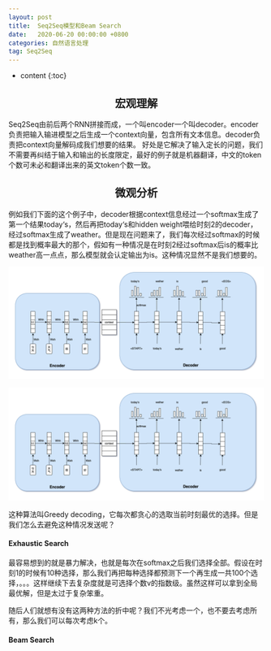 ```yaml
---
layout: post
title:  Seq2Seq模型和Beam Search
date:   2020-06-20 00:00:00 +0800
categories: 自然语言处理
tag: Seq2Seq
---
```


* content
{:toc}


<h2 align="center">宏观理解</h2>

Seq2Seq由前后两个RNN拼接而成，一个叫encoder一个叫decoder。encoder负责把输入输进模型之后生成一个context向量，包含所有文本信息。decoder负责把context向量解码成我们想要的结果。
好处是它解决了输入定长的问题，我们不需要再纠结于输入和输出的长度限定，最好的例子就是机器翻译，中文的token个数可未必和翻译出来的英文token个数一致。


<h2 align="center">微观分析</h2>

例如我们下面的这个例子中，decoder根据context信息经过一个softmax生成了第一个结果today‘s，然后再把today‘s和hidden weight喂给时刻2的decoder，经过softmax生成了weather。但是现在问题来了，我们每次经过softmax的时候都是找到概率最大的那个，假如有一种情况是在时刻2经过softmax后is的概率比weather高一点点，那么模型就会认定输出为is。这种情况显然不是我们想要的。

![image](./imgs/seq2seq/1.png)

<p align="center"> 
  <img src="/imgs/seq2seq/1.png">
</p>


这种算法叫Greedy decoding，它每次都贪心的选取当前时刻最优的选择。但是我们怎么去避免这种情况发送呢？



<h4>Exhaustic Search</h4>

最容易想到的就是暴力解决，也就是每次在softmax之后我们选择全部。假设在时刻1的时候有10种选择，那么我们再把每种选择都预测下一个再生成一共100个选择，。。。这样继续下去复杂度就是可选择个数v的指数级。虽然这样可以拿到全局最优解，但是太过于复杂笨重。

随后人们就想有没有这两种方法的折中呢？我们不光考虑一个，也不要去考虑所有，那么我们可以每次考虑k个。


<h4>Beam Search</h4>







